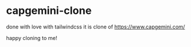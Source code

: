 # capgemini-clone

done with love with tailwindcss 
it is clone of https://www.capgemini.com/

happy cloning to me!
